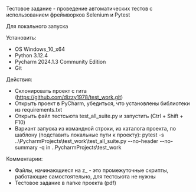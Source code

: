Тестовое задание - проведение автоматических тестов с использованием фреймворков Selenium и Pytest

Для локального запуска

Установить:
- OS Windows_10_x64
- Python 3.12.4
- Pycharm 2024.1.3 Community Edition
- Git

Действия:
- Склонировать проект с гита (https://github.com/dizzy1978/test_work.git) 
- Открыть проект в PyCharm, убедиться, что установлены библиотеки из requirements.txt
- Открыть файл тестсьюта test_all_suite.py и запустить (Ctrl + Shift + F10)
- Вариант запуска из командной строки, из каталога проекта, по шаблону (подставить локальные пути к проекту):
   pytest -s ..\PycharmProjects\test_work\test_all_suite.py --no-header --no-summary -q in ..PycharmProjects\test_work

Комментарии:
- Файлы, начинающиеся на z_ - это промежуточные скрипты, работающие самостоятельно, для тестсьюта не нужны
- Тестовое задание в папке проекта (pdf)
  

   
  
